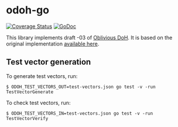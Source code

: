 # odoh-go

[![Coverage Status](https://coveralls.io/repos/github/cloudflare/odoh-go/badge.svg?branch=master)](https://coveralls.io/github/cloudflare/odoh-go?branch=master)
[![GoDoc](https://godoc.org/github.com/cloudflare/odoh-go?status.svg)](https://godoc.org/github.com/cloudflare/odoh-go)

This library implements draft -03 of [Oblivious DoH](https://tools.ietf.org/html/draft-pauly-dprive-oblivious-doh-03). It is based on the original implementation [available here](https://github.com/chris-wood/odoh).

## Test vector generation

To generate test vectors, run:

```
$ ODOH_TEST_VECTORS_OUT=test-vectors.json go test -v -run TestVectorGenerate
```

To check test vectors, run:

```
$ ODOH_TEST_VECTORS_IN=test-vectors.json go test -v -run TestVectorVerify
```

